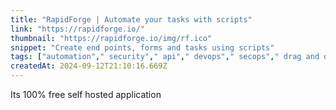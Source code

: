 ```yaml
---
title: "RapidForge | Automate your tasks with scripts"
link: "https://rapidforge.io/"
thumbnail: "https://rapidforge.io/img/rf.ico"
snippet: "Create end points, forms and tasks using scripts"
tags: ["automation"," security"," api"," devops"," secops"," drag and drop"," ui editor"," workflow"]
createdAt: 2024-09-12T21:10:16.669Z
---
```

Its 100% free self hosted application
